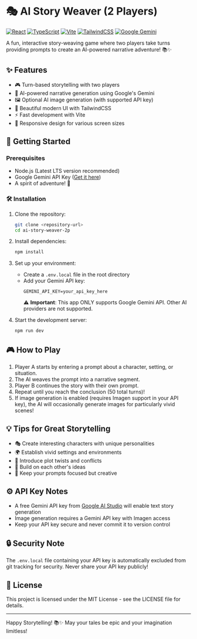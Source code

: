 # 🎭 AI Story Weaver (2 Players)

[![React](https://img.shields.io/badge/React-19.1-blue.svg)](https://reactjs.org/)
[![TypeScript](https://img.shields.io/badge/TypeScript-5.7-blue.svg)](https://www.typescriptlang.org/)
[![Vite](https://img.shields.io/badge/Vite-6.2-green.svg)](https://vitejs.dev/)
[![TailwindCSS](https://img.shields.io/badge/TailwindCSS-Latest-38B2AC.svg)](https://tailwindcss.com/)
[![Google Gemini](https://img.shields.io/badge/Google%20Gemini%20API-Latest-orange.svg)](https://ai.google.dev/)

A fun, interactive story-weaving game where two players take turns providing prompts to create an AI-powered narrative adventure! 📚✨

## ✨ Features

- 🎮 Turn-based storytelling with two players
- 🤖 AI-powered narrative generation using Google's Gemini
- 🖼️ Optional AI image generation (with supported API key)
- 🎨 Beautiful modern UI with TailwindCSS
- ⚡ Fast development with Vite
- 📱 Responsive design for various screen sizes

## 🚀 Getting Started

### Prerequisites

- Node.js (Latest LTS version recommended)
- Google Gemini API Key ([Get it here](https://aistudio.google.com/apikey))
- A spirit of adventure! 🌟

### 🛠️ Installation

1. Clone the repository:

   ```bash
   git clone <repository-url>
   cd ai-story-weaver-2p
   ```

2. Install dependencies:

   ```bash
   npm install
   ```

3. Set up your environment:

   - Create a `.env.local` file in the root directory
   - Add your Gemini API key:
     ```env
     GEMINI_API_KEY=your_api_key_here
     ```
     ⚠️ **Important**: This app ONLY supports Google Gemini API. Other AI providers are not supported.

4. Start the development server:
   ```bash
   npm run dev
   ```

## 🎮 How to Play

1. Player A starts by entering a prompt about a character, setting, or situation.
2. The AI weaves the prompt into a narrative segment.
3. Player B continues the story with their own prompt.
4. Repeat until you reach the conclusion (50 total turns)!
5. If image generation is enabled (requires Imagen support in your API key), the AI will occasionally generate images for particularly vivid scenes!

## 💡 Tips for Great Storytelling

- 🎭 Create interesting characters with unique personalities
- 🌍 Establish vivid settings and environments
- 🎪 Introduce plot twists and conflicts
- 🤝 Build on each other's ideas
- 🎯 Keep your prompts focused but creative

## ⚙️ API Key Notes

- A free Gemini API key from [Google AI Studio](https://aistudio.google.com/apikey) will enable text story generation
- Image generation requires a Gemini API key with Imagen access
- Keep your API key secure and never commit it to version control

## 🔒 Security Note

The `.env.local` file containing your API key is automatically excluded from git tracking for security. Never share your API key publicly!

## 📝 License

This project is licensed under the MIT License - see the LICENSE file for details.

---

Happy Storytelling! 📚✨ May your tales be epic and your imagination limitless!
